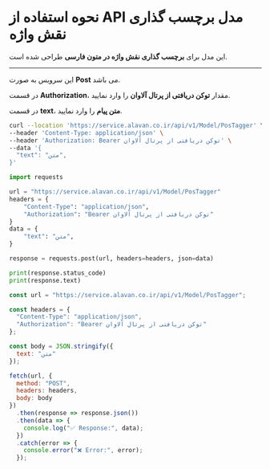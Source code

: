 # نحوه استفاده از API مدل برچسب گذاری نقش واژه

این مدل برای **برچسب گذاری نقش واژه در متون فارسی** طراحی شده است.

---


این سرویس به صورت **Post** می باشد.

در قسمت **Authorization**، مقدار **توکن دریافتی از پرتال آلاوان** را وارد نمایید.

در قسمت **text**، **متن پیام** را وارد نمایید.


```bash
curl --location 'https://service.alavan.co.ir/api/v1/Model/PosTagger' \
--header 'Content-Type: application/json' \
--header 'Authorization: Bearer توکن دریافتی از پرتال آلاوان' \
--data '{
  "text": "متن",
}'
```

```python
import requests

url = "https://service.alavan.co.ir/api/v1/Model/PosTagger"
headers = {
    "Content-Type": "application/json",
    "Authorization": "Bearer توکن دریافتی از پرتال آلاوان"
}
data = {
    "text": "متن",
}

response = requests.post(url, headers=headers, json=data)

print(response.status_code)
print(response.text)
```

```javascript
const url = "https://service.alavan.co.ir/api/v1/Model/PosTagger";

const headers = {
  "Content-Type": "application/json",
  "Authorization": "Bearer توکن دریافتی از پرتال آلاوان"
};

const body = JSON.stringify({
  text: "متن"
});

fetch(url, {
  method: "POST",
  headers: headers,
  body: body
})
  .then(response => response.json())
  .then(data => {
    console.log("✅ Response:", data);
  })
  .catch(error => {
    console.error("❌ Error:", error);
  });

```
